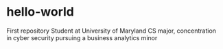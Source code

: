 # hello-world
First repository
Student at University of Maryland
CS major, concentration in cyber security
pursuing a business analytics minor
